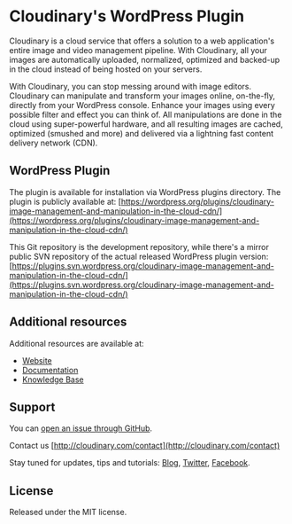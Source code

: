 # Cloudinary's WordPress Plugin

Cloudinary is a cloud service that offers a solution to a web application's entire image and video management pipeline. 
With Cloudinary, all your images are automatically uploaded, normalized, optimized and backed-up in the cloud instead of being hosted on your servers.

With Cloudinary, you can stop messing around with image editors. Cloudinary can manipulate and transform your images online, on-the-fly, directly from your WordPress console. Enhance your images using every possible filter and effect you can think of. All manipulations are done in the cloud using super-powerful hardware, and all resulting images are cached, optimized (smushed and more) and delivered via a lightning fast content delivery network (CDN).

## WordPress Plugin

The plugin is available for installation via WordPress plugins directory.
The plugin is publicly available at: [https://wordpress.org/plugins/cloudinary-image-management-and-manipulation-in-the-cloud-cdn/](https://wordpress.org/plugins/cloudinary-image-management-and-manipulation-in-the-cloud-cdn/)

This Git repository is the development repository, while there's a mirror public SVN repository of the actual released WordPress plugin version: [https://plugins.svn.wordpress.org/cloudinary-image-management-and-manipulation-in-the-cloud-cdn/](https://plugins.svn.wordpress.org/cloudinary-image-management-and-manipulation-in-the-cloud-cdn/)

## Additional resources

Additional resources are available at:

* [Website](http://cloudinary.com)
* [Documentation](http://cloudinary.com/documentation)
* [Knowledge Base](http://support.cloudinary.com/forums)

## Support

You can [open an issue through GitHub](https://github.com/cloudinary/cloudinary_wordpress/issues).

Contact us [http://cloudinary.com/contact](http://cloudinary.com/contact)

Stay tuned for updates, tips and tutorials: [Blog](http://cloudinary.com/blog), [Twitter](https://twitter.com/cloudinary), [Facebook](http://www.facebook.com/Cloudinary).


## License #######################################################################

Released under the MIT license. 


